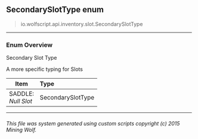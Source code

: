 ## SecondarySlotType __enum__

>io.wolfscript.api.inventory.slot.SecondarySlotType

---

### Enum Overview

Secondary Slot Type <p/> A more specific typing for Slots

Item | Type   
--- | :--- 
SADDLE: <br> _Null Slot_ | SecondarySlotType



---



###### This file was system generated using custom scripts copyright (c) 2015 Mining Wolf.
	

